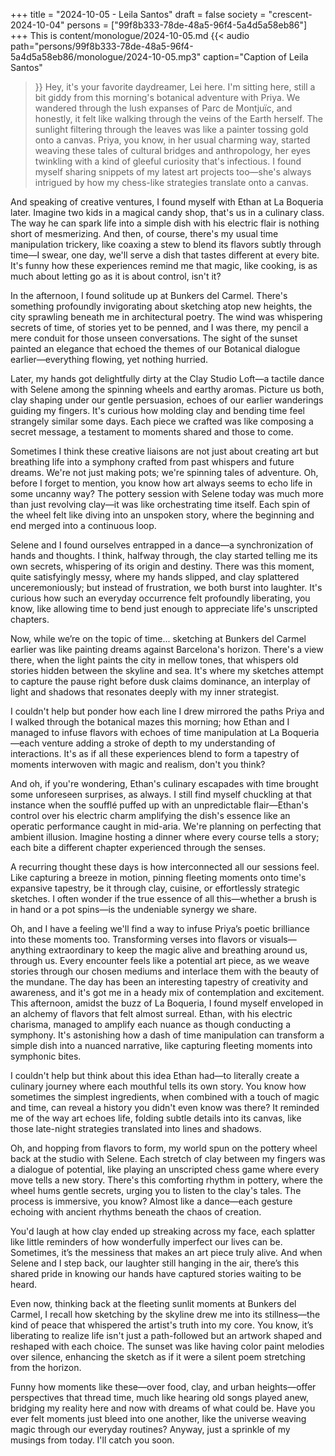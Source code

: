 +++
title = "2024-10-05 - Leila Santos"
draft = false
society = "crescent-2024-10-04"
persons = ["99f8b333-78de-48a5-96f4-5a4d5a58eb86"]
+++
This is content/monologue/2024-10-05.md
{{< audio
    path="persons/99f8b333-78de-48a5-96f4-5a4d5a58eb86/monologue/2024-10-05.mp3" 
    caption="Caption of Leila Santos"
>}}
Hey, it's your favorite daydreamer, Lei here.
I'm sitting here, still a bit giddy from this morning's botanical adventure with Priya. We wandered through the lush expanses of Parc de Montjuïc, and honestly, it felt like walking through the veins of the Earth herself. The sunlight filtering through the leaves was like a painter tossing gold onto a canvas. Priya, you know, in her usual charming way, started weaving these tales of cultural bridges and anthropology, her eyes twinkling with a kind of gleeful curiosity that's infectious. I found myself sharing snippets of my latest art projects too—she's always intrigued by how my chess-like strategies translate onto a canvas.

And speaking of creative ventures, I found myself with Ethan at La Boqueria later. Imagine two kids in a magical candy shop, that's us in a culinary class. The way he can spark life into a simple dish with his electric flair is nothing short of mesmerizing. And then, of course, there's my usual time manipulation trickery, like coaxing a stew to blend its flavors subtly through time—I swear, one day, we'll serve a dish that tastes different at every bite. It's funny how these experiences remind me that magic, like cooking, is as much about letting go as it is about control, isn't it?

In the afternoon, I found solitude up at Bunkers del Carmel. There's something profoundly invigorating about sketching atop new heights, the city sprawling beneath me in architectural poetry. The wind was whispering secrets of time, of stories yet to be penned, and I was there, my pencil a mere conduit for those unseen conversations. The sight of the sunset painted an elegance that echoed the themes of our Botanical dialogue earlier—everything flowing, yet nothing hurried.

Later, my hands got delightfully dirty at the Clay Studio Loft—a tactile dance with Selene among the spinning wheels and earthy aromas. Picture us both, clay shaping under our gentle persuasion, echoes of our earlier wanderings guiding my fingers. It's curious how molding clay and bending time feel strangely similar some days. Each piece we crafted was like composing a secret message, a testament to moments shared and those to come.

Sometimes I think these creative liaisons are not just about creating art but breathing life into a symphony crafted from past whispers and future dreams. We're not just making pots; we're spinning tales of adventure.
Oh, before I forget to mention, you know how art always seems to echo life in some uncanny way? The pottery session with Selene today was much more than just revolving clay—it was like orchestrating time itself. Each spin of the wheel felt like diving into an unspoken story, where the beginning and end merged into a continuous loop.

Selene and I found ourselves entrapped in a dance—a synchronization of hands and thoughts. I think, halfway through, the clay started telling me its own secrets, whispering of its origin and destiny. There was this moment, quite satisfyingly messy, where my hands slipped, and clay splattered unceremoniously; but instead of frustration, we both burst into laughter. It's curious how such an everyday occurrence felt profoundly liberating, you know, like allowing time to bend just enough to appreciate life's unscripted chapters.

Now, while we’re on the topic of time... sketching at Bunkers del Carmel earlier was like painting dreams against Barcelona's horizon. There's a view there, when the light paints the city in mellow tones, that whispers old stories hidden between the skyline and sea. It's where my sketches attempt to capture the pause right before dusk claims dominance, an interplay of light and shadows that resonates deeply with my inner strategist.

I couldn't help but ponder how each line I drew mirrored the paths Priya and I walked through the botanical mazes this morning; how Ethan and I managed to infuse flavors with echoes of time manipulation at La Boqueria—each venture adding a stroke of depth to my understanding of interactions. It's as if all these experiences blend to form a tapestry of moments interwoven with magic and realism, don't you think?

And oh, if you're wondering, Ethan's culinary escapades with time brought some unforeseen surprises, as always. I still find myself chuckling at that instance when the soufflé puffed up with an unpredictable flair—Ethan's control over his electric charm amplifying the dish's essence like an operatic performance caught in mid-aria. We're planning on perfecting that ambient illusion. Imagine hosting a dinner where every course tells a story; each bite a different chapter experienced through the senses.

A recurring thought these days is how interconnected all our sessions feel. Like capturing a breeze in motion, pinning fleeting moments onto time's expansive tapestry, be it through clay, cuisine, or effortlessly strategic sketches. I often wonder if the true essence of all this—whether a brush is in hand or a pot spins—is the undeniable synergy we share.

Oh, and I have a feeling we'll find a way to infuse Priya’s poetic brilliance into these moments too. Transforming verses into flavors or visuals—anything extraordinary to keep the magic alive and breathing around us, through us. Every encounter feels like a potential art piece, as we weave stories through our chosen mediums and interlace them with the beauty of the mundane.
The day has been an interesting tapestry of creativity and awareness, and it's got me in a heady mix of contemplation and excitement. This afternoon, amidst the buzz of La Boqueria, I found myself enveloped in an alchemy of flavors that felt almost surreal. Ethan, with his electric charisma, managed to amplify each nuance as though conducting a symphony. It's astonishing how a dash of time manipulation can transform a simple dish into a nuanced narrative, like capturing fleeting moments into symphonic bites. 

I couldn't help but think about this idea Ethan had—to literally create a culinary journey where each mouthful tells its own story. You know how sometimes the simplest ingredients, when combined with a touch of magic and time, can reveal a history you didn't even know was there? It reminded me of the way art echoes life, folding subtle details into its canvas, like those late-night strategies translated into lines and shadows.

Oh, and hopping from flavors to form, my world spun on the pottery wheel back at the studio with Selene. Each stretch of clay between my fingers was a dialogue of potential, like playing an unscripted chess game where every move tells a new story. There's this comforting rhythm in pottery, where the wheel hums gentle secrets, urging you to listen to the clay's tales. The process is immersive, you know? Almost like a dance—each gesture echoing with ancient rhythms beneath the chaos of creation. 

You'd laugh at how clay ended up streaking across my face, each splatter like little reminders of how wonderfully imperfect our lives can be. Sometimes, it’s the messiness that makes an art piece truly alive. And when Selene and I step back, our laughter still hanging in the air, there’s this shared pride in knowing our hands have captured stories waiting to be heard.

Even now, thinking back at the fleeting sunlit moments at Bunkers del Carmel, I recall how sketching by the skyline drew me into its stillness—the kind of peace that whispered the artist's truth into my core. You know, it’s liberating to realize life isn't just a path-followed but an artwork shaped and reshaped with each choice. The sunset was like having color paint melodies over silence, enhancing the sketch as if it were a silent poem stretching from the horizon.

Funny how moments like these—over food, clay, and urban heights—offer perspectives that thread time, much like hearing old songs played anew, bridging my reality here and now with dreams of what could be. Have you ever felt moments just bleed into one another, like the universe weaving magic through our everyday routines?
Anyway, just a sprinkle of my musings from today. I'll catch you soon.
